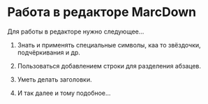# Работа в редакторе MarcDown

Для работы в редакторе нужно следующее...

1. Знать и применять специальные символы, каа то звёздочки, подчёркивания и др.
2. Пользоваться добавлением строки для разделения абзацев.
3. Уметь делать заголовки.

4. И так далее и тому подобное...
